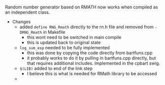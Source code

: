 Random number generator based on RMATH now works when compiled as an independent class.

- Changes
  - added `define RNG_Rmath` directly to the rn.h file and removed from `-DRNG_Rmath` in Makefile
    - this wont need to be switched in main compile
    - this is updated back to original state
  - `log_sum_exp` needed to be fully implemented
    - this was done by copying the code directly from bartfuns.cpp
    - it probably works to do it by pulling in bartfuns.cpp directly, but that requires additional includes. Implemented in the cpbart swig.
  - `$(LIB)` added to end of the link step 
    - I believe this is what is needed for RMath library to be accessed
  - 